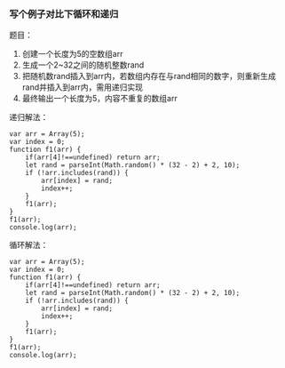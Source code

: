 ### 写个例子对比下循环和递归

题目：
1. 创建一个长度为5的空数组arr
2. 生成一个2~32之间的随机整数rand
3. 把随机数rand插入到arr内，若数组内存在与rand相同的数字，则重新生成rand并插入到arr内，需用递归实现
4. 最终输出一个长度为5，内容不重复的数组arr

递归解法：
```
var arr = Array(5);
var index = 0;
function f1(arr) {
	if(arr[4]!==undefined) return arr;
	let rand = parseInt(Math.random() * (32 - 2) + 2, 10);
	if (!arr.includes(rand)) {
		arr[index] = rand;
		index++;
	}
	f1(arr);
}
f1(arr);
console.log(arr);
```

循环解法：
```
var arr = Array(5);
var index = 0;
function f1(arr) {
	if(arr[4]!==undefined) return arr;
	let rand = parseInt(Math.random() * (32 - 2) + 2, 10);
	if (!arr.includes(rand)) {
		arr[index] = rand;
		index++;
	}
	f1(arr);
}
f1(arr);
console.log(arr);
```